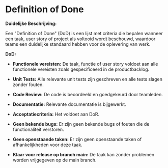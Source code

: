 # Definition of Done

**Duidelijke Beschrijving:**

Een "Definition of Done" (DoD) is een lijst met criteria die bepalen wanneer een taak, user story of project als voltooid wordt beschouwd, waardoor teams een duidelijke standaard hebben voor de oplevering van werk.

**DoD:**

- **Functionele vereisten:** De taak, functie of user story voldoet aan alle functionele vereisten zoals gespecificeerd in de productbacklog.

- **Unit Tests:** Alle relevante unit tests zijn geschreven en alle tests slagen zonder fouten.

- **Code Review:** De code is beoordeeld en goedgekeurd door teamleden.

- **Documentatie:** Relevante documentatie is bijgewerkt.

- **Acceptatiecriteria:** Het voldoet aan DoR.

- **Geen bekende bugs:** Er zijn geen bekende bugs of fouten die de functionaliteit verstoren.

- **Geen openstaande taken:** Er zijn geen openstaande taken of afhankelijkheden voor deze taak.

- **Klaar voor release op branch main:** De taak kan zonder problemen worden vrijgegeven op de main branch.

